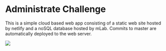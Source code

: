 # Administrate Challenge

This is a simple cloud based web app consisting of a static web site hosted by netlify and a noSQL database hosted by mLab. Commits to master are automatically deployed to the web server.

<img src="https://i.imgur.com/z9XUZJw.gif"/>